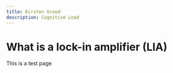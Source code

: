 ```yaml
---
title: Kirsten Greed
description: Cognitive Load
---
```


# What is a lock-in amplifier (LIA)

This is a test page
